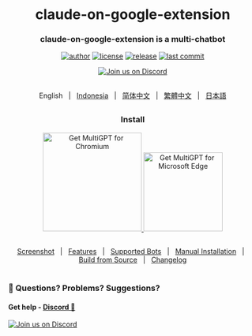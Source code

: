 
<h1 align="center">claude-on-google-extension</h1>

<div align="center">

### claude-on-google-extension is a multi-chatbot

[![author][author-image]][author-url]
[![license][license-image]][license-url]
[![release][release-image]][release-url]
[![last commit][last-commit-image]][last-commit-url]

[![Join us on Discord](https://invidget.switchblade.xyz/jc4xtF58Ve)](https://discord.gg/jc4xtF58Ve)

##
English &nbsp;&nbsp;|&nbsp;&nbsp; [Indonesia](README_IN.md) &nbsp;&nbsp;|&nbsp;&nbsp; [简体中文](README_ZH-CN.md) &nbsp;&nbsp;|&nbsp;&nbsp; [繁體中文](README_ZH-TW.md) &nbsp;&nbsp;|&nbsp;&nbsp; [日本語](README_JA.md)

##

### Install

<a href="https://chromewebstore.google.com/detail/claudegoogle-claude-on-go/elkjoieakmlnkinpkjkpaapjnilkhnmm">
    <img src="https://user-images.githubusercontent.com/64502893/231991498-8df6dd63-727c-41d0-916f-c90c15127de3.png" width="200" alt="Get MultiGPT for Chromium">    
</a><a href="https://microsoftedge.microsoft.com/addons/detail/claudegoogle-claude-on-/nclbjgpohlcapfmkhfklanippjofolmo">
    <img src="https://user-images.githubusercontent.com/64502893/231991158-1b54f831-2fdc-43b6-bf9a-f894000e5aa8.png" width="160" alt="Get MultiGPT for Microsoft Edge">
</a>

##

[Screenshot](#-screenshot) &nbsp;&nbsp;|&nbsp;&nbsp; [Features](#-features) &nbsp;&nbsp;|&nbsp;&nbsp; [Supported Bots](#-supported-bots) &nbsp;&nbsp;|&nbsp;&nbsp; [Manual Installation](#-manual-installation) &nbsp;&nbsp;|&nbsp;&nbsp; [Build from Source](#-build-from-source) &nbsp;&nbsp;|&nbsp;&nbsp; [Changelog](#-changelog)

[author-image]: https://img.shields.io/badge/author-ishandutta2007-blue.svg
[author-url]: https://github.com/ishandutta2007
[license-image]: https://img.shields.io/github/license/SingularityLabs-ai/MultiGPT?color=blue
[license-url]: https://github.com/SingularityLabs-ai/MultiGPT-mini/blob/main/LICENSE
[release-image]: https://img.shields.io/github/v/release/SingularityLabs-ai/MultiGPT-mini?color=blue
[release-url]: https://github.com/SingularityLabs-ai/MultiGPT-mini/releases/latest
[last-commit-image]: https://img.shields.io/github/last-commit/SingularityLabs-ai/MultiGPT-mini?label=last%20commit
[last-commit-url]: https://github.com/SingularityLabs-ai/MultiGPT-mini/commits

</div>


# 


##

### 🤔 Questions? Problems? Suggestions?

#### Get help - [Discord 💬](https://discord.gg/jc4xtF58Ve)

[![Join us on Discord](https://invidget.switchblade.xyz/jc4xtF58Ve)](https://discord.gg/jc4xtF58Ve)

##
